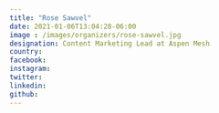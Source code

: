 ```yaml
---
title: "Rose Sawvel"
date: 2021-01-06T13:04:28-06:00
image : /images/organizers/rose-sawvel.jpg
designation: Content Marketing Lead at Aspen Mesh
country: 
facebook: 
instagram: 
twitter: 
linkedin: 
github: 
---
```



